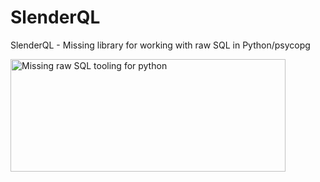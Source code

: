 # SlenderQL
SlenderQL - Missing library for working with raw SQL in Python/psycopg

<img align="left" width="440" height="180" alt="Missing raw SQL tooling for python" src="https://github.com/user-attachments/assets/7f714119-e764-4427-b1b4-43051ead4a17" />
